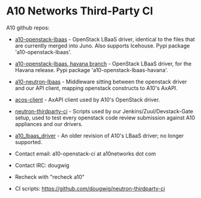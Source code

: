 A10 Networks Third-Party CI
===========================

A10 github repos:

- [a10-openstack-lbaas](https://github.com/a10networks/a10-openstack-lbaas) - OpenStack LBaaS driver, 
identical to the files that are currently merged into Juno.  Also supports Icehouse.  Pypi package 
'a10-openstack-lbaas'.
- [a10-openstack-lbaas, havana branch](https://github.com/a10networks/a10-openstack-lbaas/tree/havana) - OpenStack 
LBaaS driver, for the Havana release.  Pypi package 'a10-openstack-lbaas-havana'.
- [a10-neutron-lbaas](https://github.com/a10networks/a10-neutron-lbaas) - Middleware sitting between the 
openstack driver and our API client, mapping openstack constructs to A10's AxAPI.
- [acos-client](https://github.com/a10networks/acos-client) - AxAPI client used by A10's OpenStack driver.
- [neutron-thirdparty-ci](https://github.com/a10networks/neutron-thirdparty-ci) - Scripts used by 
our Jenkins/Zuul/Devstack-Gate setup, used to test every openstack code review submission against 
A10 appliances and our drivers.
- [a10_lbaas_driver](https://github.com/a10networks/a10_lbaas_driver) - An older revision of A10's 
LBaaS driver; no longer supported.

- Contact email: a10-openstack-ci at a10networks dot com
- Contact IRC: dougwig
- Recheck with "recheck a10"
- CI scripts: https://github.com/dougwig/neutron-thirdparty-ci
